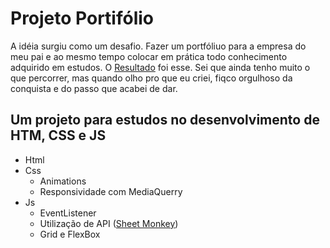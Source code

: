 # Projeto Portifólio

A idéia surgiu como um desafio. Fazer um portfóliuo para a empresa do meu pai e ao mesmo tempo colocar em prática todo conhecimento 
adquirido em estudos. O <a href="https://alexandresican.github.io/portfolioproject/" target="blank">Resultado</a> foi esse. Sei que ainda tenho muito o que percorrer,
 mas quando olho pro que eu criei, fiqco orgulhoso da conquista e do passo que acabei de dar.


## Um projeto para estudos no desenvolvimento de HTM, CSS e JS

- Html
- Css
  - Animations
  - Responsividade com MediaQuerry
- Js
  - EventListener
  - Utilização de API (<a href="https://sheetmonkey.io" target="blank">Sheet Monkey<a/>)
  - Grid e FlexBox
